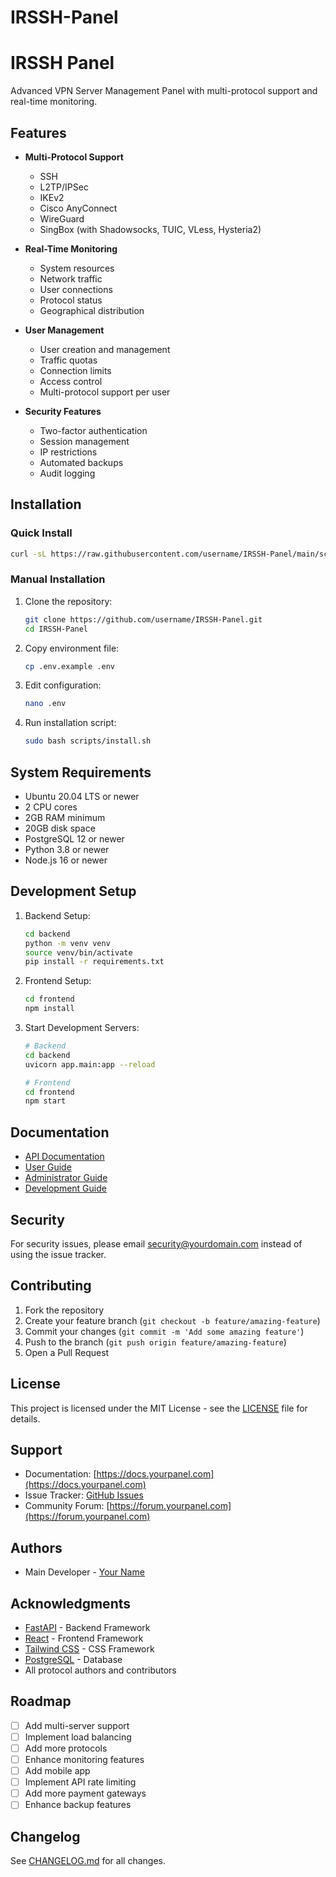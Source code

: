 # IRSSH-Panel

# IRSSH Panel

Advanced VPN Server Management Panel with multi-protocol support and real-time monitoring.

## Features

- **Multi-Protocol Support**
  - SSH
  - L2TP/IPSec
  - IKEv2
  - Cisco AnyConnect
  - WireGuard
  - SingBox (with Shadowsocks, TUIC, VLess, Hysteria2)

- **Real-Time Monitoring**
  - System resources
  - Network traffic
  - User connections
  - Protocol status
  - Geographical distribution

- **User Management**
  - User creation and management
  - Traffic quotas
  - Connection limits
  - Access control
  - Multi-protocol support per user

- **Security Features**
  - Two-factor authentication
  - Session management
  - IP restrictions
  - Automated backups
  - Audit logging

## Installation

### Quick Install

```bash
curl -sL https://raw.githubusercontent.com/username/IRSSH-Panel/main/scripts/install.sh | sudo bash
```

### Manual Installation

1. Clone the repository:
   ```bash
   git clone https://github.com/username/IRSSH-Panel.git
   cd IRSSH-Panel
   ```

2. Copy environment file:
   ```bash
   cp .env.example .env
   ```

3. Edit configuration:
   ```bash
   nano .env
   ```

4. Run installation script:
   ```bash
   sudo bash scripts/install.sh
   ```

## System Requirements

- Ubuntu 20.04 LTS or newer
- 2 CPU cores
- 2GB RAM minimum
- 20GB disk space
- PostgreSQL 12 or newer
- Python 3.8 or newer
- Node.js 16 or newer

## Development Setup

1. Backend Setup:
   ```bash
   cd backend
   python -m venv venv
   source venv/bin/activate
   pip install -r requirements.txt
   ```

2. Frontend Setup:
   ```bash
   cd frontend
   npm install
   ```

3. Start Development Servers:
   ```bash
   # Backend
   cd backend
   uvicorn app.main:app --reload

   # Frontend
   cd frontend
   npm start
   ```

## Documentation

- [API Documentation](docs/api.md)
- [User Guide](docs/user-guide.md)
- [Administrator Guide](docs/admin-guide.md)
- [Development Guide](docs/development.md)

## Security

For security issues, please email security@yourdomain.com instead of using the issue tracker.

## Contributing

1. Fork the repository
2. Create your feature branch (`git checkout -b feature/amazing-feature`)
3. Commit your changes (`git commit -m 'Add some amazing feature'`)
4. Push to the branch (`git push origin feature/amazing-feature`)
5. Open a Pull Request

## License

This project is licensed under the MIT License - see the [LICENSE](LICENSE) file for details.

## Support

- Documentation: [https://docs.yourpanel.com](https://docs.yourpanel.com)
- Issue Tracker: [GitHub Issues](https://github.com/username/IRSSH-Panel/issues)
- Community Forum: [https://forum.yourpanel.com](https://forum.yourpanel.com)

## Authors

- Main Developer - [Your Name](https://github.com/yourusername)

## Acknowledgments

- [FastAPI](https://fastapi.tiangolo.com/) - Backend Framework
- [React](https://reactjs.org/) - Frontend Framework
- [Tailwind CSS](https://tailwindcss.com/) - CSS Framework
- [PostgreSQL](https://www.postgresql.org/) - Database
- All protocol authors and contributors

## Roadmap

- [ ] Add multi-server support
- [ ] Implement load balancing
- [ ] Add more protocols
- [ ] Enhance monitoring features
- [ ] Add mobile app
- [ ] Implement API rate limiting
- [ ] Add more payment gateways
- [ ] Enhance backup features

## Changelog

See [CHANGELOG.md](CHANGELOG.md) for all changes.
